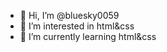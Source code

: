 - 👋 Hi, I’m @bluesky0059
- 👀 I’m interested in html&css
- 🌱 I’m currently learning html&css

<!---
bluesky0059/bluesky0059 is a ✨ special ✨ repository because its `README.md` (this file) appears on your GitHub profile.
You can click the Preview link to take a look at your changes.
--->
